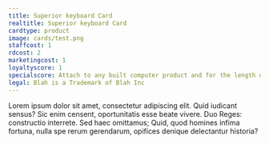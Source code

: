 ```yaml
---
title: Superior keyboard Card
realtitle: Superior keyboard Card
cardtype: product
image: cards/test.png
staffcost: 1
rdcost: 2
marketingcost: 1
loyaltyscore: 1
specialscore: Attach to any built computer product and for the length of its life + 1 turn you receive 1/4 of that products profit per turn. 
legal: Blah is a Trademark of Blah Inc
---
```


Lorem ipsum dolor sit amet, consectetur adipiscing elit. Quid iudicant sensus? Sic enim censent, oportunitatis esse beate vivere. Duo Reges: constructio interrete. Sed haec omittamus; Quid, quod homines infima fortuna, nulla spe rerum gerendarum, opifices denique delectantur historia?
